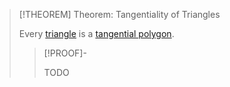 >[!THEOREM] Theorem: Tangentiality of Triangles
>
>Every [triangle](Triangle.md) is a [tangential polygon](../../../../Tangential%20Polygons/Tangential%20Polygon.md).
>
>>[!PROOF]-
>>
>>TODO
>>
>